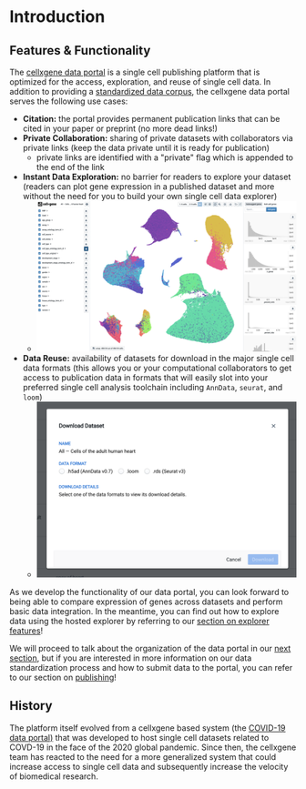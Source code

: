 # Introduction

## Features & Functionality

The [cellxgene data portal](https://cellxgene.cziscience.com/) is a single cell publishing platform that is optimized for the access, exploration, and reuse of single cell data. In addition to providing a [standardized data corpus](https://github.com/chanzuckerberg/single-cell-curation/blob/main/docs/corpora_schema.md), the cellxgene data portal serves the following use cases:

* **Citation:** the portal provides permanent publication links that can be cited in your paper or preprint \(no more dead links!\)
* **Private Collaboration:** sharing of private datasets with collaborators via private links \(keep the data private until it is ready for publication\)
  * private links are identified with a "private" flag which is appended to the end of the link
* **Instant Data Exploration:** no barrier for readers to explore your dataset \(readers can plot gene expression in a published dataset and more without the need for you to build your own single cell data explorer\)
  * ![](../.gitbook/assets/image%20%2817%29.png) 
* **Data Reuse:** availability of datasets for download in the major single cell data formats \(this allows you or your computational collaborators to get access to publication data in formats that will easily slot into your preferred single cell analysis toolchain including `AnnData`, `seurat`, and `loom`\)
  * ![](../.gitbook/assets/image%20%2822%29.png) 

As we develop the functionality of our data portal, you can look forward to being able to compare expression of genes across datasets and perform basic data integration. In the meantime, you can find out how to explore data using the hosted explorer by referring to our [section on explorer features](../explorer/feature-overview.md)!

We will proceed to talk about the organization of the data portal in our [next section](data-portal.md), but if you are interested in more information on our data standardization process and how to submit data to the portal, you can refer to our section on [publishing](publishing.md)!

## History

The platform itself evolved from a cellxgene based system \(the [COVID-19 data portal\)](https://www.covid19cellatlas.org/) that was developed to host single cell datasets related to COVD-19 in the face of the 2020 global pandemic. Since then, the cellxgene team has reacted to the need for a more generalized system that could increase access to single cell data and subsequently increase the velocity of biomedical research.

